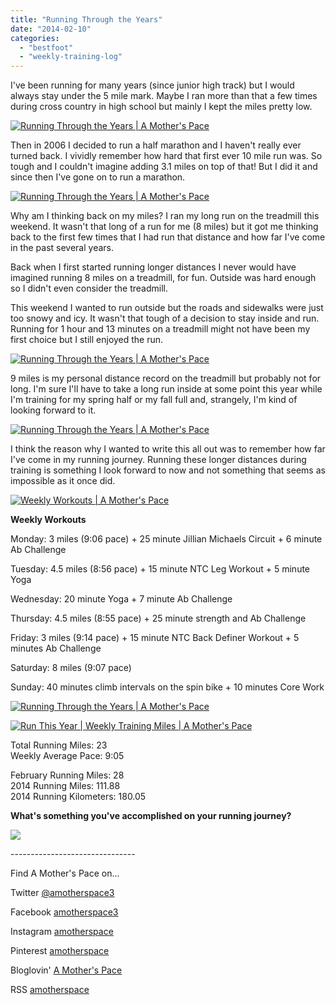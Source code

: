 ```yaml
---
title: "Running Through the Years"
date: "2014-02-10"
categories: 
  - "bestfoot"
  - "weekly-training-log"
---
```


I've been running for many years (since junior high track) but I would always stay under the 5 mile mark. Maybe I ran more than that a few times during cross country in high school but mainly I kept the miles pretty low.  
  

[![Running Through the Years | A Mother's Pace](images/IMAG4430.jpg "Running Through the Years | A Mother's Pace")](http://amotherspace.net/wp-content/uploads/2014/02/IMAG4430.jpg)

  
Then in 2006 I decided to run a half marathon and I haven't really ever turned back. I vividly remember how hard that first ever 10 mile run was. So tough and I couldn't imagine adding 3.1 miles on top of that! But I did it and since then I've gone on to run a marathon.  
  
  

[![Running Through the Years | A Mother's Pace](images/IMAG4429.jpg "Running Through the Years | A Mother's Pace")](http://amotherspace.net/wp-content/uploads/2014/02/IMAG4429.jpg)

  
Why am I thinking back on my miles? I ran my long run on the treadmill this weekend. It wasn't that long of a run for me (8 miles) but it got me thinking back to the first few times that I had run that distance and how far I've come in the past several years.   
  
Back when I first started running longer distances I never would have imagined running 8 miles on a treadmill, for fun. Outside was hard enough so I didn't even consider the treadmill.   
  
This weekend I wanted to run outside but the roads and sidewalks were just too snowy and icy. It wasn't that tough of a decision to stay inside and run. Running for 1 hour and 13 minutes on a treadmill might not have been my first choice but I still enjoyed the run.   
  
  

[![Running Through the Years | A Mother's Pace](images/IMAG4434.jpg "Running Through the Years | A Mother's Pace")](http://amotherspace.net/wp-content/uploads/2014/02/IMAG4434.jpg)

  
9 miles is my personal distance record on the treadmill but probably not for long. I'm sure I'll have to take a long run inside at some point this year while I'm training for my spring half or my fall full and, strangely, I'm kind of looking forward to it.   
  
  

[![Running Through the Years | A Mother's Pace](images/IMAG4433.jpg "Running Through the Years | A Mother's Pace")](http://amotherspace.net/wp-content/uploads/2014/02/IMAG4433.jpg)

  
I think the reason why I wanted to write this all out was to remember how far I've come in my running journey. Running these longer distances during training is something I look forward to now and not something that seems as impossible as it once did.  
  
  
  

[![Weekly Workouts | A Mother's Pace](images/Weekly+Workouts4.jpg "Weekly Workouts | A Mother's Pace")](http://amotherspace.net/wp-content/uploads/2014/02/Weekly+Workouts5.jpg)

  
**Weekly Workouts**  
  
Monday: 3 miles (9:06 pace) + 25 minute Jillian Michaels Circuit + 6 minute Ab Challenge  
  
Tuesday: 4.5 miles (8:56 pace) + 15 minute NTC Leg Workout + 5 minute Yoga   
  
Wednesday: 20 minute Yoga + 7 minute Ab Challenge  
  
Thursday: 4.5 miles (8:55 pace) + 25 minute strength and Ab Challenge  
  
Friday: 3 miles (9:14 pace) + 15 minute NTC Back Definer Workout + 5 minutes Ab Challenge  
  
Saturday: 8 miles (9:07 pace)  
  
Sunday: 40 minutes climb intervals on the spin bike + 10 minutes Core Work  
  
  

[![Running Through the Years | A Mother's Pace](images/NikeFeb9.PNG "Running Through the Years | A Mother's Pace")](http://1.bp.blogspot.com/-XDH4ip_vTKM/UvfYA5kZYGI/AAAAAAAAYNM/iEHtd1trMCo/s1600/NikeFeb9.PNG)

  

  

[![Run This Year | Weekly Training Miles | A Mother's Pace](images/2014-Badge2_zps954d25232.jpg "Run This Year | Weekly Training Miles | A Mother's Pace")](http://runninghutch.com/runthisyear/)

Total Running Miles: 23  
Weekly Average Pace: 9:05  
  
February Running Miles: 28  
2014 Running Miles: 111.88  
2014 Running Kilometers: 180.05  
  
  
  
  

**What's something you've accomplished on your running journey?**

[![](images/Bestfoot+This+Week+Link+Up_thumb%255B2%255D2.jpg)](http://runtothefinish.com/)

  

  

  

\-------------------------------

  

Find A Mother's Pace on...  
  
Twitter [@amotherspace3](https://twitter.com/amotherspace3)  
  
Facebook [amotherspace3](http://facebook.com/amotherspace3)  
  
Instagram [amotherspace](http://instagram.com/amotherspace)  
  
Pinterest [amotherspace](http://pinterest.com/amotherspace/)  
  
Bloglovin' [A Mother's Pace](http://www.bloglovin.com/en/blog/6680087)  
  
RSS [amotherspace](http://feeds.feedburner.com/amotherspace)
